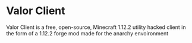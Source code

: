 # Valor Client

Valor Client is a free, open-source, Minecraft 1.12.2 utility hacked client in the form of a 1.12.2 forge mod made for the anarchy envoironment
